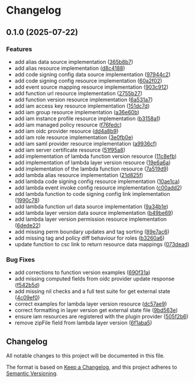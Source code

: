 # Changelog

## 0.1.0 (2025-07-22)


### Features

* add alias data source implementation ([365b8b7](https://github.com/newstack-cloud/bluelink-provider-aws/commit/365b8b7a90c2f6f3e7c0c4781132958dc89284dd))
* add alias resource implementation ([d8c4188](https://github.com/newstack-cloud/bluelink-provider-aws/commit/d8c418825805f778391df6a038e950c02b9baaf4))
* add code signing config data source implementation ([97944c2](https://github.com/newstack-cloud/bluelink-provider-aws/commit/97944c2c8f5b660cf45b34280c8c3949f33eb094))
* add code signing config resource implementation ([60a2f02](https://github.com/newstack-cloud/bluelink-provider-aws/commit/60a2f02cad1acece43dcbcd4ed93e692f8a8639d))
* add event source mapping resource implementation ([903c912](https://github.com/newstack-cloud/bluelink-provider-aws/commit/903c91292f821ca31215f3b57088fbafb44d6cf2))
* add function url resource implementation ([2755b27](https://github.com/newstack-cloud/bluelink-provider-aws/commit/2755b27ba8abc7612d4a0bbdf1c36024f9355c08))
* add function version resource implementation ([6a531a7](https://github.com/newstack-cloud/bluelink-provider-aws/commit/6a531a725e96817ff043fb4f62a184db8e7d5a98))
* add iam access key resource implementation ([151dc7d](https://github.com/newstack-cloud/bluelink-provider-aws/commit/151dc7d58173a136691e21b2435700ec1272b3ef))
* add iam group resource implementation ([a36e60b](https://github.com/newstack-cloud/bluelink-provider-aws/commit/a36e60b60157901ad31f2439ff89c9b4b57f1b49))
* add iam instance profile resource implementation ([b3158a1](https://github.com/newstack-cloud/bluelink-provider-aws/commit/b3158a178a1104c00fce9372faa1eb14c2c77d12))
* add iam managed policy resource ([f76fedc](https://github.com/newstack-cloud/bluelink-provider-aws/commit/f76fedc1aa9b43967c1bdca45dfb6beb370c620f))
* add iam oidc provider resource ([dd4a8b9](https://github.com/newstack-cloud/bluelink-provider-aws/commit/dd4a8b9db1b437b7eba1203b81e4b838dd5042bf))
* add iam role resource implementation ([3e0fb0e](https://github.com/newstack-cloud/bluelink-provider-aws/commit/3e0fb0ecd39706404d4ac9558f4624873289e764))
* add iam saml provider resource implementation ([a9936cf](https://github.com/newstack-cloud/bluelink-provider-aws/commit/a9936cf4b3bd331f289daa1bbc60c98a484a1526))
* add iam server certificate resource ([51f95a8](https://github.com/newstack-cloud/bluelink-provider-aws/commit/51f95a861a3515b67ed0ee3af688062f3ae69f74))
* add implementation of lambda function version resource ([11c8efb](https://github.com/newstack-cloud/bluelink-provider-aws/commit/11c8efb8fe7c28f132d594df98613613cf27dc46))
* add implementation of lambda layer version resource ([19e6a6a](https://github.com/newstack-cloud/bluelink-provider-aws/commit/19e6a6a56ebb10887f601abae63debb1253472b6))
* add implementation of the lambda function resource ([7a519d9](https://github.com/newstack-cloud/bluelink-provider-aws/commit/7a519d9d5a67d07156a7e496ab3b2c5e1bca55ad))
* add lambda alias resource implementation ([21d825f](https://github.com/newstack-cloud/bluelink-provider-aws/commit/21d825f75d8233781067824989c54045db0946d4))
* add lambda code signing config resource implementation ([10ae1ca](https://github.com/newstack-cloud/bluelink-provider-aws/commit/10ae1ca04a41c32ebb821557eb6919c0a7074c89))
* add lambda event invoke config resource implementation ([c00add2](https://github.com/newstack-cloud/bluelink-provider-aws/commit/c00add26156940f5e2f8ba86ee84febbbe99ea0e))
* add lambda function to code signing config link implementation ([1990c78](https://github.com/newstack-cloud/bluelink-provider-aws/commit/1990c7885ab8562bc25c7d24ab876e5cac0e1dda))
* add lambda function url data source implementation ([9a34b1e](https://github.com/newstack-cloud/bluelink-provider-aws/commit/9a34b1e7c58186aad5fc234f114b15f7381ebe25))
* add lambda layer version data source implementation ([b49be69](https://github.com/newstack-cloud/bluelink-provider-aws/commit/b49be69f833969592bdc7ccd47fc37990c6efa8c))
* add lambda layer version permission resource implementation ([6dede22](https://github.com/newstack-cloud/bluelink-provider-aws/commit/6dede228de7160098649914dc70eb425f8cc95f4))
* add missing perm boundary updates and tag sorting ([89e7ac6](https://github.com/newstack-cloud/bluelink-provider-aws/commit/89e7ac682bb3c08e2496dd903d84b5740e50ca0b))
* add missing tag and policy diff behaviour for roles ([b3260a6](https://github.com/newstack-cloud/bluelink-provider-aws/commit/b3260a6af5c16a297641910832ea3d262f152e53))
* update function to csc link to return resource data mappings ([073dead](https://github.com/newstack-cloud/bluelink-provider-aws/commit/073dead45a7b9339d83f1805808acbb02142fb87))


### Bug Fixes

* add corrections to function version examples ([690f31a](https://github.com/newstack-cloud/bluelink-provider-aws/commit/690f31a44576c97a959da59c6c3ee517166c28b4))
* add missing computed fields from oidc provider update response ([f542b5d](https://github.com/newstack-cloud/bluelink-provider-aws/commit/f542b5d2c0640e769cc509d3adedcb08617a9cca))
* add missing nil checks and a full test suite for get external state ([4c09ef0](https://github.com/newstack-cloud/bluelink-provider-aws/commit/4c09ef028f239237cde84c9d347b870484ab02e1))
* correct examples for lambda layer version resource ([dc57ae9](https://github.com/newstack-cloud/bluelink-provider-aws/commit/dc57ae94ebb6bdd793ff20ee475e49348082a100))
* correct formatting in layer version get external state file ([9bd563e](https://github.com/newstack-cloud/bluelink-provider-aws/commit/9bd563e1f0186255522aead60d723f6d6020bcc7))
* ensure iam resources are registered with the plugin provider ([505f2b6](https://github.com/newstack-cloud/bluelink-provider-aws/commit/505f2b68b49025e941037f6a3cd78feee864398a))
* remove zipFile field from lambda layer version ([6f1aba5](https://github.com/newstack-cloud/bluelink-provider-aws/commit/6f1aba58cbd08296faca83b1aa4d03e07eba3879))

## Changelog

All notable changes to this project will be documented in this file.

The format is based on [Keep a Changelog](https://keepachangelog.com/en/1.0.0/),
and this project adheres to [Semantic Versioning](https://semver.org/spec/v2.0.0.html).
